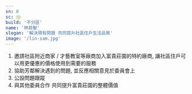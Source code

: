 ```yaml
---
sn: 0
sc: ⑬
build: '不分區'
name: '林易聖'
slogan: '解決現有問題 共同提升社區住戶生活品質'
image: '/lin-sam.jpg'
---
```

1. 邀請社區附近商家 / 才藝教室等廠商加入富貴莊園的特約廠商, 讓社區住戶可以用更優惠的價格使用到需要的服務
2. 協助芳鄰解決遇到的問題, 並反應相關意見於委員會上
3. 公設問題跟蹤
4. 與其他委員合作 共同提升富貴莊園的整體價值